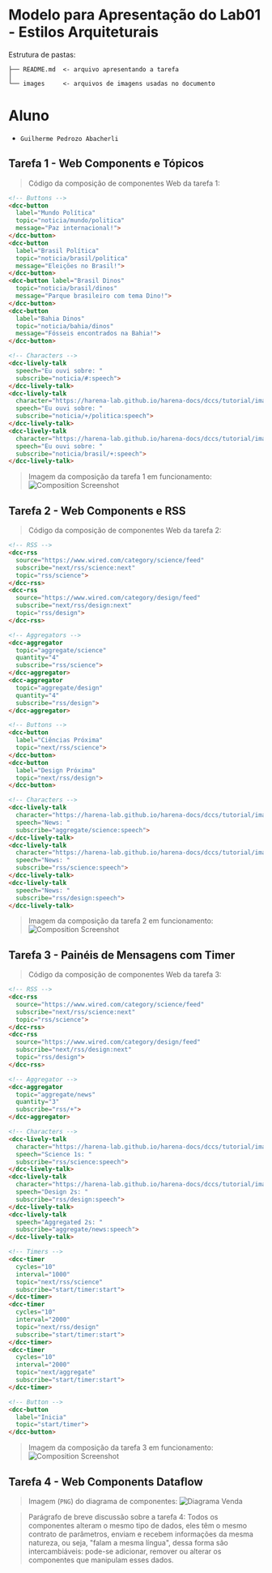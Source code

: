 # Modelo para Apresentação do Lab01 - Estilos Arquiteturais

Estrutura de pastas:

~~~
├── README.md  <- arquivo apresentando a tarefa
│
└── images     <- arquivos de imagens usadas no documento
~~~

# Aluno
* `Guilherme Pedrozo Abacherli`

## Tarefa 1 - Web Components e Tópicos

> Código da composição de componentes Web da tarefa 1:
~~~html
<!-- Buttons -->
<dcc-button
  label="Mundo Política"
  topic="noticia/mundo/politica"
  message="Paz internacional!">
</dcc-button>
<dcc-button
  label="Brasil Política"
  topic="noticia/brasil/politica"
  message="Eleições no Brasil!">
</dcc-button>
<dcc-button label="Brasil Dinos"
  topic="noticia/brasil/dinos"
  message="Parque brasileiro com tema Dino!">
</dcc-button>
<dcc-button
  label="Bahia Dinos"
  topic="noticia/bahia/dinos"
  message="Fósseis encontrados na Bahia!">
</dcc-button>

<!-- Characters -->
<dcc-lively-talk
  speech="Eu ouvi sobre: "
  subscribe="noticia/#:speech">
</dcc-lively-talk>
<dcc-lively-talk
  character="https://harena-lab.github.io/harena-docs/dccs/tutorial/images/doctor.png"
  speech="Eu ouvi sobre: "
  subscribe="noticia/+/politica:speech">
</dcc-lively-talk>
<dcc-lively-talk
  character="https://harena-lab.github.io/harena-docs/dccs/tutorial/images/nurse.png"
  speech="Eu ouvi sobre: "
  subscribe="noticia/brasil/+:speech">
</dcc-lively-talk>
~~~

> Imagem da composição da tarefa 1 em funcionamento:
![Composition Screenshot](images/tarefa1.png)

## Tarefa 2 - Web Components e RSS

> Código da composição de componentes Web da tarefa 2:
~~~html
<!-- RSS -->
<dcc-rss
  source="https://www.wired.com/category/science/feed"
  subscribe="next/rss/science:next"
  topic="rss/science">
</dcc-rss>
<dcc-rss
  source="https://www.wired.com/category/design/feed"
  subscribe="next/rss/design:next"
  topic="rss/design">
</dcc-rss>

<!-- Aggregators -->
<dcc-aggregator
  topic="aggregate/science"
  quantity="4"
  subscribe="rss/science">
</dcc-aggregator>
<dcc-aggregator
  topic="aggregate/design"
  quantity="4"
  subscribe="rss/design">
</dcc-aggregator>

<!-- Buttons -->
<dcc-button
  label="Ciências Próxima"
  topic="next/rss/science">
</dcc-button>
<dcc-button
  label="Design Próxima"
  topic="next/rss/design">
</dcc-button>

<!-- Characters -->
<dcc-lively-talk
  character="https://harena-lab.github.io/harena-docs/dccs/tutorial/images/doctor.png"
  speech="News: "
  subscribe="aggregate/science:speech">
</dcc-lively-talk>
<dcc-lively-talk
  character="https://harena-lab.github.io/harena-docs/dccs/tutorial/images/nurse.png"
  speech="News: "
  subscribe="rss/science:speech">
</dcc-lively-talk>
<dcc-lively-talk
  speech="News: "
  subscribe="rss/design:speech">
</dcc-lively-talk>
~~~

> Imagem da composição da tarefa 2 em funcionamento:
![Composition Screenshot](images/tarefa2.png)

## Tarefa 3 - Painéis de Mensagens com Timer

> Código da composição de componentes Web da tarefa 3:
~~~html
<!-- RSS -->
<dcc-rss
  source="https://www.wired.com/category/science/feed"
  subscribe="next/rss/science:next"
  topic="rss/science">
</dcc-rss>
<dcc-rss
  source="https://www.wired.com/category/design/feed"
  subscribe="next/rss/design:next"
  topic="rss/design">
</dcc-rss>

<!-- Aggregator -->
<dcc-aggregator
  topic="aggregate/news"
  quantity="3"
  subscribe="rss/+">
</dcc-aggregator>

<!-- Characters -->
<dcc-lively-talk
  character="https://harena-lab.github.io/harena-docs/dccs/tutorial/images/doctor.png"
  speech="Science 1s: "
  subscribe="rss/science:speech">
</dcc-lively-talk>
<dcc-lively-talk
  character="https://harena-lab.github.io/harena-docs/dccs/tutorial/images/nurse.png"
  speech="Design 2s: "
  subscribe="rss/design:speech">
</dcc-lively-talk>
<dcc-lively-talk
  speech="Aggregated 2s: "
  subscribe="aggregate/news:speech">
</dcc-lively-talk>

<!-- Timers -->
<dcc-timer
  cycles="10"
  interval="1000"
  topic="next/rss/science"
  subscribe="start/timer:start">
</dcc-timer>
<dcc-timer
  cycles="10"
  interval="2000"
  topic="next/rss/design"
  subscribe="start/timer:start">
</dcc-timer>
<dcc-timer
  cycles="10"
  interval="2000"
  topic="next/aggregate"
  subscribe="start/timer:start">
</dcc-timer>

<!-- Button -->
<dcc-button
  label="Inicia"
  topic="start/timer">
</dcc-button>
~~~

> Imagem da composição da tarefa 3 em funcionamento:
![Composition Screenshot](images/tarefa3.png)

## Tarefa 4 - Web Components Dataflow

> Imagem (`PNG`) do diagrama de componentes:
![Diagrama Venda](images/tarefa4.png)

> Parágrafo de breve discussão sobre a tarefa 4:
> Todos os componentes alteram o mesmo tipo de dados, eles têm o mesmo
> contrato de parâmetros, enviam e recebem informações da mesma natureza,
> ou seja, "falam a mesma língua", dessa forma são intercambiáveis:
> pode-se adicionar, remover ou alterar os componentes que manipulam esses dados.
>
